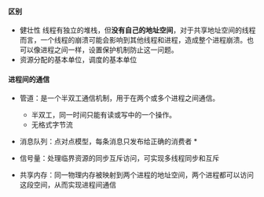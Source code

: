 #### 区别
  * 健壮性
  线程有独立的堆栈，但**没有自己的地址空间**，对于共享地址空间的线程而言，一个线程的崩溃可能会影响到其他线程和进程，造成整个进程崩溃。也可以像进程之间一样，设置保护机制防止这一问题。
  * 资源分配的基本单位，调度的基本单位

#### 进程间的通信
  * 管道：是一个半双工通信机制，用于在两个或多个进程之间通信。
    * 半双工，同一时间只能有读或写中的一个操作。
    * 无格式字节流
  * 消息队列：点对点模型，每条消息只发布给正确的消费者
    * 
  
  * 信号量：处理临界资源的同步互斥访问，可实现多线程同步和互斥
  
  * 共享内存：同一物理内存被映射到两个进程的地址空间，两个进程都可以访问这段空间，从而实现进程间通信
